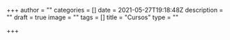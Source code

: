 +++
author = ""
categories = []
date = 2021-05-27T19:18:48Z
description = ""
draft = true
image = ""
tags = []
title = "Cursos"
type = ""

+++
